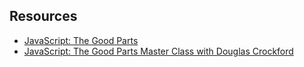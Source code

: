 ## Resources
* [JavaScript: The Good Parts](https://www.safaribooksonline.com/library/view/javascript-the-good/9780596517748/)
* [JavaScript: The Good Parts Master Class with Douglas Crockford](https://www.safaribooksonline.com/library/view/javascript-the-good/9781449379759/)